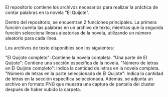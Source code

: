 El repositorio contiene los archivos necesarios para realizar la práctica de contar palabras en la novela "El Quijote".

Dentro del repositorio, se encuentran 2 funciones principales. La primera función cuenta las palabras en un archivo de texto, mientras que la segunda función selecciona líneas aleatorias de la novela, utilizando un número aleatorio para cada línea.

Los archivos de texto disponibles son los siguientes:

"El Quijote completo": Contiene la novela completa.
"Una parte de El Quijote": Contiene una sección específica de la novela.
"Número de letras en El Quijote completo": Indica la cantidad de letras en la novela completa.
"Número de letras en la parte seleccionada de El Quijote": Indica la cantidad de letras en la sección específica seleccionada.
Además, se adjunta un archivo en formato PNG que muestra una captura de pantalla del cluster después de haber subido la carpeta.
